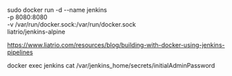 sudo docker run -d --name jenkins \
  -p 8080:8080 \
  -v /var/run/docker.sock:/var/run/docker.sock \
  liatrio/jenkins-alpine



https://www.liatrio.com/resources/blog/building-with-docker-using-jenkins-pipelines

docker exec jenkins cat /var/jenkins_home/secrets/initialAdminPassword

